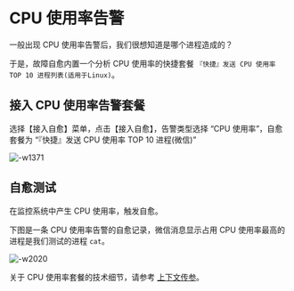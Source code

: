 # CPU 使用率告警

一般出现 CPU 使用率告警后，我们很想知道是哪个进程造成的？

于是，故障自愈内置一个分析 CPU 使用率的快捷套餐 `『快捷』发送 CPU 使用率 TOP 10 进程列表(适用于Linux)`。

## 接入 CPU 使用率告警套餐

选择【接入自愈】菜单，点击【接入自愈】，告警类型选择 “CPU 使用率”，自愈套餐为 “『快捷』发送 CPU 使用率 TOP 10 进程(微信)”

![-w1371](../assets/15682039456603.jpg)

## 自愈测试

在监控系统中产生 CPU 使用率，触发自愈。

下图是一条 CPU 使用率告警的自愈记录，微信消息显示占用 CPU 使用率最高的进程是我们测试的进程 `cat`。

![-w2020](../assets/14955961800142.jpg)

关于 CPU 使用率套餐的技术细节，请参考 [上下文传参](Context_Parameters.md)。
